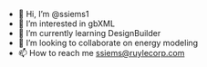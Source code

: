 - 👋 Hi, I’m @ssiems1
- 👀 I’m interested in gbXML
- 🌱 I’m currently learning DesignBuilder
- 💞️ I’m looking to collaborate on energy modeling
- 📫 How to reach me ssiems@ruylecorp.com

<!---
ssiems1/ssiems1 is a ✨ special ✨ repository because its `README.md` (this file) appears on your GitHub profile.
You can click the Preview link to take a look at your changes.
--->
